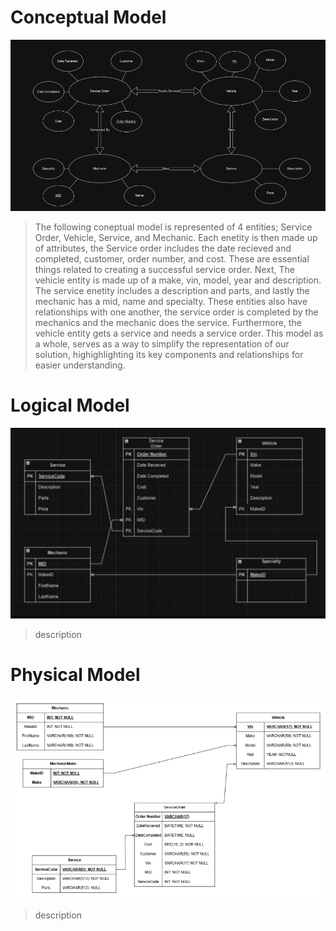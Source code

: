 # Conceptual Model

![Conceptual Model](https://github.com/WSU-kduncan/cs3900-autobody-4/blob/b5fbb48e9736d8618a6fb2784a841abfac68e254/DB/Images/Conceptual.png)

> The following coneptual model is represented of 4 entities; Service Order, Vehicle, Service, and Mechanic. Each enetity is then made up of attributes, the Service order includes the date recieved and completed, customer, order number, and cost. These are essential things related to creating a successful service order. Next, The vehicle entity is made up of a make, vin, model, year and description. The service enetity includes a description and parts, and lastly the mechanic has a mid, name and specialty. These entities also have relationships with one another, the service order is completed by the mechanics and the mechanic does the service. Furthermore, the vehicle entity gets a service and needs a service order. This model as a whole, serves as a way to simplify the representation of our solution, highighlighting its key components and relationships for easier understanding.

# Logical Model

![Logical Model](https://github.com/WSU-kduncan/cs3900-autobody-4/blob/main/DB%2FImages%2FTeamLogicalModel%20%281%29.png)

> description

# Physical Model

![Physical Model](https://github.com/WSU-kduncan/cs3900-autobody-4/blob/main/DB%2FImages%2FTeamPhysicalModel.png)

> description
